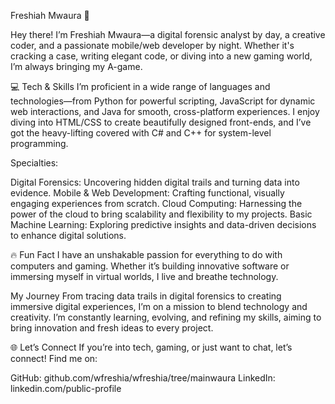 Freshiah Mwaura 🌟

 Hey there!
I’m Freshiah Mwaura—a digital forensic analyst by day, a creative coder, and a passionate mobile/web developer by night. Whether it's cracking a case, writing elegant code, or diving into a new gaming world, I’m always bringing my A-game.

💻 Tech & Skills
I’m proficient in a wide range of languages and technologies—from Python for powerful scripting, JavaScript for dynamic web interactions, and Java for smooth, cross-platform experiences. I enjoy diving into HTML/CSS to create beautifully designed front-ends, and I’ve got the heavy-lifting covered with C# and C++ for system-level programming.

Specialties:

Digital Forensics: Uncovering hidden digital trails and turning data into evidence.
Mobile & Web Development: Crafting functional, visually engaging experiences from scratch.
Cloud Computing: Harnessing the power of the cloud to bring scalability and flexibility to my projects.
Basic Machine Learning: Exploring predictive insights and data-driven decisions to enhance digital solutions.

🔥 Fun Fact
I have an unshakable passion for everything to do with computers and gaming. Whether it’s building innovative software or immersing myself in virtual worlds, I live and breathe technology.

 My Journey
From tracing data trails in digital forensics to creating immersive digital experiences, I’m on a mission to blend technology and creativity. I’m constantly learning, evolving, and refining my skills, aiming to bring innovation and fresh ideas to every project.

🌐 Let’s Connect
If you’re into tech, gaming, or just want to chat, let’s connect! Find me on:

GitHub: github.com/wfreshia/wfreshia/tree/mainwaura
LinkedIn: linkedin.com/public-profile
